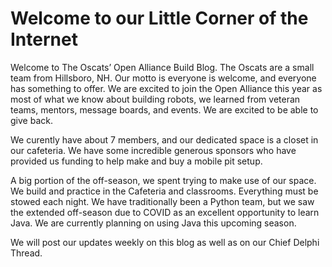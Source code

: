 # Welcome to our Little Corner of the Internet

Welcome to The Oscats’ Open Alliance Build Blog. The Oscats are a small team from Hillsboro, NH. Our motto is everyone is welcome, and everyone has something to offer. We are excited to join the Open Alliance this year as most of what we know about building robots, we learned from veteran teams, mentors, message boards, and events. We are excited to be able to give back.

We curently have about 7 members, and our dedicated space is a closet in our cafeteria. We have some incredible generous sponsors who have provided us funding to help make and buy a mobile pit setup.

A big portion of the off-season, we spent trying to make use of our space. We build and practice in the Cafeteria and classrooms. Everything must be stowed each night. We have traditionally been a Python team, but we saw the extended off-season due to COVID as an excellent opportunity to learn Java. We are currently planning on using Java this upcoming season.

We will post our updates weekly on this blog as well as on our Chief Delphi Thread.
